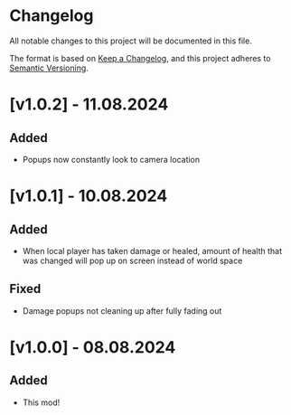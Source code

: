 # Changelog

All notable changes to this project will be documented in this file.

The format is based on [Keep a Changelog](https://keepachangelog.com/en/1.1.0/),
and this project adheres to [Semantic Versioning](https://semver.org/spec/v2.0.0.html).


# [v1.0.2] - 11.08.2024

## Added

- Popups now constantly look to camera location

# [v1.0.1] - 10.08.2024

## Added

- When local player has taken damage or healed, amount of health that was changed will pop up on screen instead of world space

## Fixed

- Damage popups not cleaning up after fully fading out

# [v1.0.0] - 08.08.2024

## Added

- This mod!

